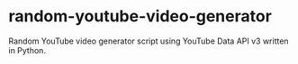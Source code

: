 # random-youtube-video-generator
Random YouTube video generator script using YouTube Data API v3 written in Python.
